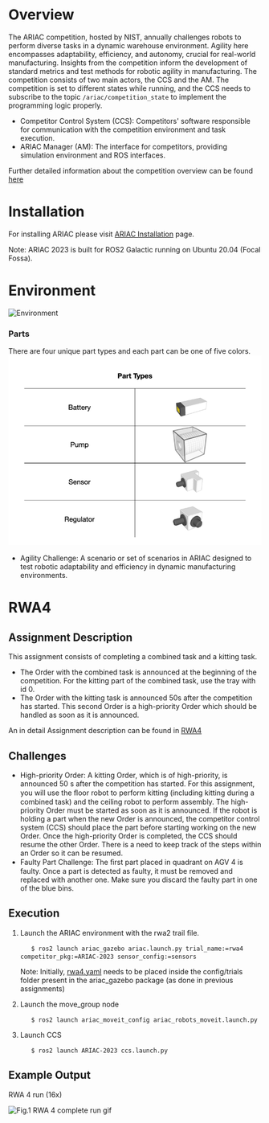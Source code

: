 # Overview
The ARIAC competition, hosted by NIST, annually challenges robots to perform diverse tasks in a dynamic warehouse environment. Agility here encompasses adaptability, efficiency, and autonomy, crucial for real-world manufacturing. Insights from the competition inform the development of standard metrics and test methods for robotic agility in manufacturing.
The competition consists of two main actors, the CCS and the AM. The competition is set to different states while running, and the CCS needs to subscribe to the topic ```/ariac/competition_state``` to implement the programming logic properly.

- Competitor Control System (CCS): Competitors' software responsible for communication with the competition environment and task execution.
- ARIAC Manager (AM): The interface for competitors, providing simulation environment and ROS interfaces.

Further detailed information about the competition overview can be found [here](https://pages.nist.gov/ARIAC_docs/en/2023.5.0/competition/overview.html)

# Installation
For installing ARIAC please visit [ARIAC Installation](https://pages.nist.gov/ARIAC_docs/en/2023.5.0/getting_started/installation.html) page.

Note: ARIAC 2023 is built for ROS2 Galactic running on Ubuntu 20.04 (Focal Fossa).

# Environment
![Environment](RWA4/imgs/environment_overview.png)

### Parts
There are four unique part types and each part can be one of five colors.
![Parts](RWA4/imgs/part_types.png)
  
- Agility Challenge: A scenario or set of scenarios in ARIAC designed to test robotic adaptability and efficiency in dynamic manufacturing environments.

# RWA4

## Assignment Description
This assignment consists of completing a combined task and a kitting task.
- The Order with the combined task is announced at the beginning of the competition. For the kitting part of the combined task, use the tray with id 0.
- The Order with the kitting task is announced 50s after the competition has started. This second Order is a high-priority Order which should be handled as soon as it is announced.

An in detail Assignment description can be found in
[RWA4](RWA4/RWA4_ENPM663_SPRING2023.pdf)

## Challenges
- High-priority Order: A kitting Order, which is of high-priority, is announced 50 s after the competition has started. For this assignment, you will use the ﬂoor robot to perform kitting (including kitting during a combined task) and the ceiling robot to perform assembly. The high-priority Order must be started as soon as it is announced. If the robot is holding a part when the new Order is announced, the competitor control system (CCS) should place the part before starting working on the new Order. Once the high-priority Order is completed, the CCS should resume the other Order. There is a need to keep track of the steps within an Order so it can be resumed.
- Faulty Part Challenge: The ﬁrst part placed in quadrant on AGV 4 is faulty. Once a part is detected as faulty, it must be removed and replaced with another one. Make sure you discard the faulty part in one of the blue bins.

## Execution

1. Launch the ARIAC environment with the rwa2 trail file.

    ```
       $ ros2 launch ariac_gazebo ariac.launch.py trial_name:=rwa4 competitor_pkg:=ARIAC-2023 sensor_config:=sensors
    ```

    Note: Initially, [rwa4.yaml](RWA4/rwa4.yaml) needs to be placed inside the config/trials folder present in the ariac_gazebo package (as done in previous assignments)

2. Launch the move_group node

    ```
       $ ros2 launch ariac_moveit_config ariac_robots_moveit.launch.py
    ```

3. Launch CCS

    ```
       $ ros2 launch ARIAC-2023 ccs.launch.py
    ```

## Example Output

RWA 4 run (16x)

![Fig.1 RWA 4 complete run gif](RWA4/imgs/rwa4_16x.gif)


